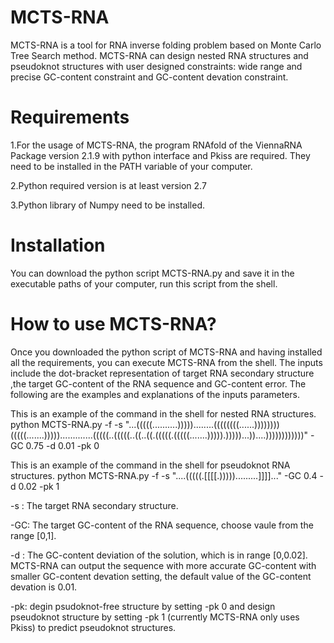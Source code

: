 # MCTS-RNA
MCTS-RNA is a tool for RNA inverse folding problem based on Monte Carlo Tree Search method. MCTS-RNA can design nested RNA structures and pseudoknot structures with user designed constraints: wide range and precise GC-content constraint and GC-content devation constraint. 
# Requirements
1.For the usage of MCTS-RNA, the program RNAfold of the ViennaRNA Package version 2.1.9 with python interface and Pkiss are required.
They need to be installed in the PATH variable of your computer.

2.Python required version is at least version 2.7

3.Python library of Numpy need to be installed.

# Installation
You can download the python script MCTS-RNA.py and save it in the executable paths of your computer, run this script from the shell. 






# How to use MCTS-RNA?
Once you downloaded the python script of MCTS-RNA and having installed all the requirements, you can execute MCTS-RNA from the shell. The inputs include the dot-bracket representation of target RNA secondary structure ,the target GC-content of the RNA sequence and GC-content error. The following are the examples and explanations of the inputs parameters.

This is an example of the command in the shell for nested RNA structures.
python MCTS-RNA.py -f -s "...(((((..........)))))........((((((((......))))))))(((((.......))))).............(((((..(((((..((..((.(((((.(((((.......))))).)))))...))....))))))))))))" -GC 0.75 -d 0.01 -pk 0

This is an example of the command in the shell for pseudoknot RNA structures.
python MCTS-RNA.py -f -s "....(((((.[[[[.))))).........]]]]..." -GC 0.4 -d 0.02 -pk 1


-s : The target RNA secondary structure.

-GC: The target GC-content of the RNA sequence, choose vaule from the range [0,1]. 

-d : The GC-content deviation of the solution, which is in range [0,0.02]. MCTS-RNA can output the sequence with more accurate GC-content with smaller GC-content devation setting, the default value of the GC-content devation is 0.01.

-pk: degin psudoknot-free structure by setting -pk 0 and design pseudoknot structure by setting -pk 1 (currently MCTS-RNA only uses Pkiss) to predict pseudoknot structures. 

